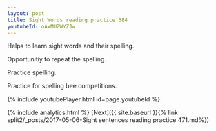 ```yaml
---
layout: post
title: Sight Words reading practice 384
youtubeId: oAxMUZWYZJw
---
```

 
 
Helps to learn sight words and their spelling.

Opportunitiy to repeat the spelling. 

Practice spelling. 
 
Practice for spelling bee competitions. 
 
{% include youtubePlayer.html id=page.youtubeId %}
 
 
{% include analytics.html %} 
[Next]({{ site.baseurl }}{% link  split2/_posts/2017-05-06-Sight sentences reading practice 471.md%})
 
